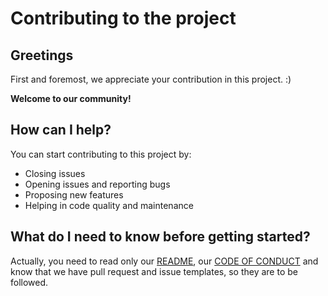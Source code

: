 # Contributing to the project

## Greetings

First and foremost, we appreciate your contribution in this project. :)

**Welcome to our community!**

## How can I help?

You can start contributing to this project by:

- Closing issues
- Opening issues and reporting bugs
- Proposing new features
- Helping in code quality and maintenance

## What do I need to know before getting started?

Actually, you need to read only our [README](README.asciidoc), our [CODE OF CONDUCT](CODE_OF_CONDUCT.md) and know that we have pull request and issue templates, so they are to be followed.

